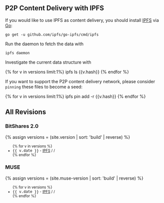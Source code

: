 ## P2P Content Delivery with IPFS

If you would like to use IPFS as content delivery, you should install
[IPFS](https://ipfs.io/) via [Go](http://golang.org):

    go get -u github.com/ipfs/go-ipfs/cmd/ipfs

Run the daemon to fetch the data with

    ipfs daemon

Investigate the current data structure with

{% for v in versions limit:1%}
    ipfs ls {{v.hash}}
{% endfor %}

If you want to support the P2P content delivery network, please consider
`pinning` these files to become a seed:

{% for v in versions limit:1%}
    ipfs pin add -r {{v.hash}}
{% endfor %}

## All Revisions


### BitShares 2.0
{% assign versions = (site.version | sort: 'build' | reverse) %}
<ul><small>
 {% for v in versions %}
  <li><tt>{{ v.date }}</tt>
   - <a href="http://ipfs.io/ipfs/{{ v.hash }}">IPFS</a> 
   / <a href="https://github.com/decentral-exchange/wallet/archive/{{ v.commit }}.zip"><i class="fa fa-file-archive-o"></i></a>
   / <a href="https://github.com/decentral-exchange/wallet/tree/{{ v.commit }}"><i class="fa fa-github-alt"></i></a>
  </li>
 {% endfor %}
</small></ul>

### MUSE
{% assign versions = (site.muse-version | sort: 'build' | reverse) %}
<ul><small>
{% for v in versions %}
 <li><tt>{{ v.date }}</tt>
  - <a href="http://ipfs.io/ipfs/{{ v.hash }}">IPFS</a> 
  / <a href="https://github.com/decentral-exchange/wallet/archive/{{ v.commit }}.zip"><i class="fa fa-file-archive-o"></i></a>
  / <a href="https://github.com/decentral-exchange/wallet/tree/{{ v.commit }}"><i class="fa fa-github-alt"></i></a>
 </li>
{% endfor %}
</small></ul>
